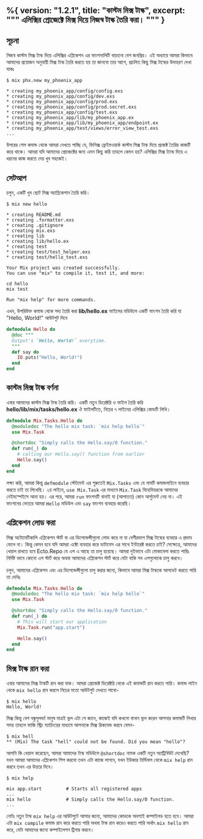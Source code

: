 %{
  version: "1.2.1",
  title: "কাস্টম মিক্স টাস্ক",
  excerpt: """
  এলিক্সির প্রোজেক্টে মিক্স দিয়ে নিজস্ব টাস্ক তৈরি করা।
  """
}
---

## সূচনা  

নিজস্ব কাস্টম মিক্স টাস্ক দিয়ে এলিক্সির এপ্লিকেশন এর ফাংশনালিটি বাড়ানো বেশ জনপ্রিয়।
এই অধ্যায়ে আমরা কিভাবে আমাদের প্রয়োজন অনুযায়ী মিক্স টাস্ক তৈরি করতে হয় তা জানবো তার আগে, প্রচলিত কিছু মিক্স টাস্কের উদাহরণ দেখা যাকঃ

```shell
$ mix phx.new my_phoenix_app

* creating my_phoenix_app/config/config.exs
* creating my_phoenix_app/config/dev.exs
* creating my_phoenix_app/config/prod.exs
* creating my_phoenix_app/config/prod.secret.exs
* creating my_phoenix_app/config/test.exs
* creating my_phoenix_app/lib/my_phoenix_app.ex
* creating my_phoenix_app/lib/my_phoenix_app/endpoint.ex
* creating my_phoenix_app/test/views/error_view_test.exs
...
```

উপরের শেল কমান্ড থেকে আমরা দেখতে পাচ্ছি যে, ফিনিক্স ফ্রেইমওয়ার্ক কাস্টম মিক্স টাস্ক দিয়ে প্রজেক্ট তৈরির কাজটি করে থাকে।
আমরা যদি আমাদের প্রোজেক্টের জন্য এমন কিছু করি তাহলে কেমন হয়? এলিক্সির মিক্স ট্যাস্ক দিয়ে এ ধরনের কাজ করতে দেয় খুব সহজেই।

## সেটআপ

চলুন, একটি খুব ছোট মিক্স অ্যাপ্লিকেশান তৈরি করি।

```shell
$ mix new hello

* creating README.md
* creating .formatter.exs
* creating .gitignore
* creating mix.exs
* creating lib
* creating lib/hello.ex
* creating test
* creating test/test_helper.exs
* creating test/hello_test.exs

Your Mix project was created successfully.
You can use "mix" to compile it, test it, and more:

cd hello
mix test

Run "mix help" for more commands.
```

এখন, উপরিউক্ত কমান্ড থেকে সদ্য তৈরি করা **lib/hello.ex** ফাইলের মডিউলে একটি ফাংশন তৈরি করি যা "Hello, World!" আউটপুট দিবে

```elixir
defmodule Hello do
  @doc """
  Output's `Hello, World!` everytime.
  """
  def say do
    IO.puts("Hello, World!")
  end
end
```

## কাস্টম মিক্স টাস্ক বর্ণনা

এবার আমাদের কাস্টম মিক্স টাস্ক তৈরি করি।
একটি নতুন ডিরেক্টরি ও ফাইল তৈরি করি **hello/lib/mix/tasks/hello.ex**
ঐ ফাইলটিতে, নিচের ৭ লাইনের এলিক্সির কোডটি লিখি।

```elixir
defmodule Mix.Tasks.Hello do
  @moduledoc "The hello mix task: `mix help hello`"
  use Mix.Task

  @shortdoc "Simply calls the Hello.say/0 function."
  def run(_) do
    # calling our Hello.say() function from earlier
    Hello.say()
  end
end
```

লক্ষ্য করি, আমরা কিন্তু `defmodule` স্টেটমেন্ট এর শুরুতেই `Mix.Tasks` এবং যে নামটি কমান্ডলাইনে ব্যবহার করতে চাই তা লিখেছি।
২য় লাইনে, `use Mix.Task` এর মাধ্যমে `Mix.Task` বিহেভিয়রকে আমাদের নেইমস্পেইসে আনা হয়।
এর পরে, আমরা `run` ফাংশনটি বানাই যা (আপাতত) কোন আর্গুমেন্ট নেয় না।
এই ফাংশনের ভেতরে আমরা `Hello` মডিউল এবং `say` ফাংশন ব্যবহার করেছি।

## এপ্লিকেশন লোড করা

মিক্স অটোমেটিকালি এপ্লিকেশন স্টার্ট বা এর ডিপেন্ডেন্সীগুলো লোড করে না যা বেশীরভাগ মিক্স টাস্কের ব্যবহার এ প্রভাব ফেলে না। কিন্তু কেমন হবে যদি আমরা এক্টো ব্যবহার করে ডাটাবেস এর সাথে ইন্টারেক্ট করতে চাই? সেক্ষেত্রে, আমাদের খেয়াল রাখতে হবে Ecto.Repo যে এপ এ আছে তা চালু হয়েছে। আমরা দুইভাবে এটা মোকাবেলা করতে পারিঃ নির্দিষ্ট ভাবে কোনো এপ স্টার্ট করে অথবা আমাদের এপ্লিকেশন স্টার্ট করে যেটা বাকি সব এপগুলোকে চালু করবে।  

চলুন, আমাদের এপ্লিকেশন এবং এর ডিপেন্ডেন্সীগুলো চালু করার জন্যে, কিভাবে আমরা মিক্স টাস্ককে আপডেট করতে পারি তা দেখিঃ

```elixir
defmodule Mix.Tasks.Hello do
  @moduledoc "The hello mix task: `mix help hello`"
  use Mix.Task

  @shortdoc "Simply calls the Hello.say/0 function."
  def run(_) do
    # This will start our application
    Mix.Task.run("app.start")

    Hello.say()
  end
end
```

## মিক্স টাস্ক রান করা

এবার আমাদের মিক্স টাস্কটি রান করা যাক।
আমরা প্রোজেক্ট ডিরেক্টরি থেকে এই কমান্ডটি রান করতে পারি।
কমান্ড লাইন থেকে `mix hello` রান করলে নিচের মতো আউটপুট দেখতে পাবো-  

```shell
$ mix hello
Hello, World!
```

মিক্স কিন্তু বেশ বন্ধুসুলভ!
মানুষ মাত্রই ভুল এটা সে জানে, কাজেই যদি কখনো বানান ভুল করেন আপনার কমান্ডটি লিখার সময় তাহলে ফাজি স্ট্রিং ম্যাচিংয়ের মাধ্যমে আপনাকে মিক্স রিকমেন্ড করবে যেমন-

```shell
$ mix hell
** (Mix) The task "hell" could not be found. Did you mean "hello"?
```

আপনি কি খেয়াল করেছেন, আমরা আমাদের টাস্ক মডিউলে  `@shortdoc` নামক একটি নতুন অ্যাট্রিবিউট দেখেছি? যখন আমরা আমাদের এপ্লিকেশন শিপ করবো তখন এটা কাজে লাগবে, যখন ইউজার টার্মিনাল থেকে `mix help` রান করবে তখন এর উত্তরে দিবে।

```shell
$ mix help

mix app.start         # Starts all registered apps
...
mix hello             # Simply calls the Hello.say/0 function.
...
```

নোটঃ নতুন টাস্ক `mix help` এর আউটপুটে আসার জন্যে, আমাদের কোডকে অবশ্যই কম্পাইলড হতে হবে।
আমরা এটা `mix compile` কমান্ড রান করে করতে পারি অথবা টাস্ক রান করেও করতে পারি অর্থাৎ `mix hello` রান করে, যেটা আমাদের জন্যে কম্পাইলেশন ট্রিগার করবে।

